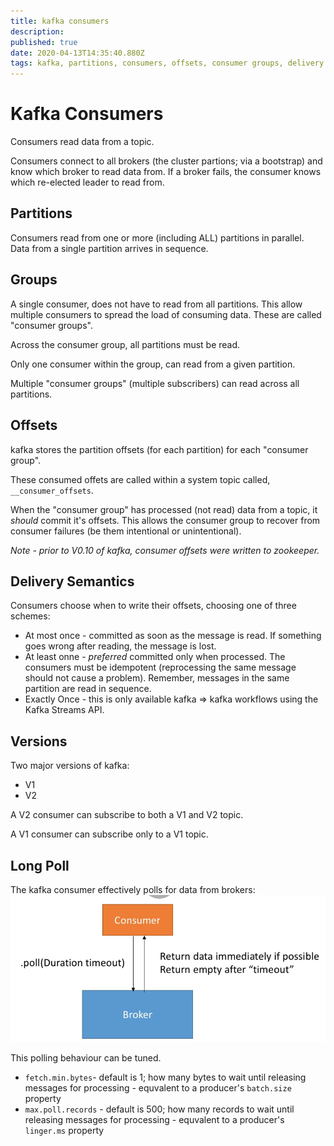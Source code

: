 ```yaml
---
title: kafka consumers
description: 
published: true
date: 2020-04-13T14:35:40.880Z
tags: kafka, partitions, consumers, offsets, consumer groups, delivery semantics, bootstrap
---
```


# Kafka Consumers
Consumers read data from a topic.

Consumers connect to all brokers (the cluster partions; via a bootstrap) and know which broker to read data from. If a broker fails, the consumer knows which re-elected leader to read from.


## Partitions
Consumers read from one or more (including ALL) partitions in parallel.  Data from a single partition arrives in sequence.


## Groups
A single consumer, does not have to read from all partitions. This allow multiple consumers to spread the load of consuming data. These are called "consumer groups". 

Across the consumer group, all partitions must be read.

Only one consumer within the group, can read from a given partition.

Multiple "consumer groups" (multiple subscribers) can read across all partitions.

## Offsets
kafka stores the partition offsets (for each partition) for each "consumer group".

These consumed offets are called within a system topic called, `__consumer_offsets`.

When the "consumer group" has processed (not read) data from a topic, it _should_ commit it's offsets. This allows the consumer group to recover from consumer failures (be them intentional or unintentional).

_Note - prior to V0.10 of kafka, consumer offsets were written to zookeeper._

## Delivery Semantics
Consumers choose when to write their offsets, choosing one of three schemes:
* At most once - committed as soon as the message is read. If something goes wrong after reading, the message is lost.
* At least onne - _preferred_ committed  only when processed. The consumers must be idempotent (reprocessing the same message should not cause a problem). Remember, messages in the same partition are read in sequence.
* Exactly Once - this is only available kafka => kafka workflows using the Kafka Streams API.


## Versions
Two major versions of kafka:
* V1
* V2

A V2 consumer can subscribe to both a V1 and V2 topic.

A V1 consumer can subscribe only to a V1 topic.


## Long Poll
The kafka consumer effectively polls for data from brokers:
![kafka-long-poll.png](/uploads/kafka/kafka-long-poll.png)

This polling behaviour can be tuned.

* `fetch.min.bytes`- default is 1; how many bytes to wait until releasing messages for processing - equvalent to a producer's `batch.size` property
* `max.poll.records` - default is 500; how many records to wait until releasing messages for processing - equvalent to a producer's `linger.ms` property